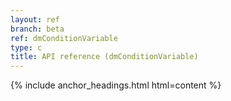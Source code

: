 ```yaml
---
layout: ref
branch: beta
ref: dmConditionVariable
type: c
title: API reference (dmConditionVariable)
---
```

{% include anchor_headings.html html=content %}